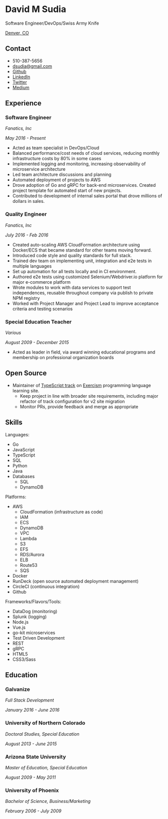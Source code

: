# David M Sudia

Software Engineer/DevOps/Swiss Army Knife

[Denver, CO](https://www.google.com/maps/place/Denver,+CO/@39.76453,-105.1352881,9.87z)

## Contact

* 510-387-5656
* [dsudia@gmail.com](mailto:dsudia@gmail.com)
* [Github](https://github.com/thedevelopnik)
* [LinkedIn](https://linkedin.com/in/davidsudia)
* [Twitter](https://twitter.com/thedevelopnik)
* [Medium](https://medium.com/@thedevelopnik)

## Experience

### Software Engineer

*Fanatics, Inc*

*May 2016 - Present*

* Acted as team specialist in DevOps/Cloud
* Balanced performance/cost needs of cloud services, reducing monthly infrastructure costs by 80% in some cases
* Implemented logging and monitoring, increasing observability of microservice architecture
* Led team architecture discussions and planning
* Automated deployment of projects to AWS
* Drove adoption of Go and gRPC for back-end microservices. Created project template for automated start of new projects.
* Contributed to development of internal sales portal that drove millions of dollars in sales.

### Quality Engineer

*Fanatics, Inc*

*July 2016 - Feb 2016*

* Created auto-scaling AWS CloudFormation architecture using Docker/ECS that became standard for other teams moving forward.
* Introduced code style and quality standards for full stack.
* Trained dev team on implementing unit, integration and e2e tests in multiple languages
* Set up automation for all tests locally and in CI environment.
* Authored e2e tests using customized Selenium/Webdriver.io platform for major e-commerce platform
* Wrote modules to work with data services to support test independences, reusable throughout company via publish to private NPM registry
* Worked with Project Manager and Project Lead to improve acceptance criteria and testing scenarios

### Special Education Teacher

*Various*

*August 2009 - December 2015*

* Acted as leader in field, via award winning educational programs and membership on professional organization boards

## Open Source

* Maintainer of [TypeScript track](https://github.com/exercism/typescript) on [Exercism](http://exercism.io) programming language learning site.
  * Keep project in line with broader site requirements, including major refactor of track configuration for v2 site migration
  * Monitor PRs, provide feedback and merge as appropriate

## Skills

Languages:

* Go
* JavaScript
* TypeScript
* SQL
* Python
* Java
* Databases
  * SQL
  * DynamoDB

Platforms:

* AWS
  * CloudFormation (infrastructure as code)
  * IAM
  * ECS
  * DynamoDB
  * VPC
  * Lambda
  * S3
  * EFS
  * RDS/Aurora
  * ELB
  * Route53
  * SQS
* Docker
* RunDeck (open source automated deployment management)
* CircleCI (continuous integration)
* Github

Frameworks/Flavors/Tools:

* DataDog (monitoring)
* Splunk (logging)
* Node.js
* Vue.js
* go-kit microservices
* Test Driven Development
* REST
* gRPC
* HTML5
* CSS3/Sass

## Education

### Galvanize

*Full Stack Development*

*January 2016 - June 2016*

### University of Northern Colorado

*Doctoral Studies, Special Education*

*August 2013 - June 2015*

### Arizona State University

*Master of Education, Special Education*

*August 2009 - May 2011*

### University of Phoenix

*Bachelor of Science, Business/Marketing*

*February 2006 - July 2009*
